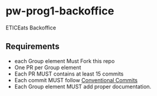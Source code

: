 # pw-prog1-backoffice
ETICEats Backoffice

## Requirements
- each Group element Must Fork this repo
- One PR per Group element
- Each PR MUST contains at least 15 commits
- Each commit MUST follow [Conventional Commits](https://www.conventionalcommits.org/en/v1.0.0/)
- Each Group element MUST add proper documentation.
